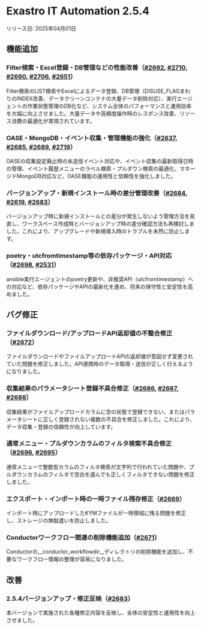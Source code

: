 # Exastro IT Automation 2.5.4

リリース日: 2025年04月01日

## 機能追加

### Filter検索・Excel登録・DB管理などの性能改善（[#2692](https://github.com/exastro-suite/exastro-it-automation/issues/2692), [#2710](https://github.com/exastro-suite/exastro-it-automation/issues/2710), [#2690](https://github.com/exastro-suite/exastro-it-automation/issues/2690), [#2706](https://github.com/exastro-suite/exastro-it-automation/issues/2706), [#2651](https://github.com/exastro-suite/exastro-it-automation/issues/2651)）
Filter検索のLIST検索やExcelによるデータ登録、DB管理（DISUSE_FLAGまわりのINDEX改善、データクリーンコンテナの大量データ削除対応）、実行エージェントの作業状態管理のDB化など、システム全体のパフォーマンスと運用効率を大幅に向上させました。大量データや高頻度操作時のレスポンス改善、リソース消費の最適化が実現されています。

### OASE・MongoDB・イベント収集・管理機能の強化（[#2637](https://github.com/exastro-suite/exastro-it-automation/issues/2637), [#2685](https://github.com/exastro-suite/exastro-it-automation/issues/2685), [#2689](https://github.com/exastro-suite/exastro-it-automation/issues/2689), [#2719](https://github.com/exastro-suite/exastro-it-automation/issues/2719)）
OASEの収集設定廃止時の未送信イベント対応や、イベント収集の最新取得日時の管理、イベント履歴メニューのラベル検索・プルダウン検索の最適化、マネージドMongoDB対応など、OASE機能の運用性と信頼性を強化しました。

### バージョンアップ・新規インストール時の差分管理改善（[#2684](https://github.com/exastro-suite/exastro-it-automation/issues/2684), [#2619](https://github.com/exastro-suite/exastro-it-automation/issues/2619), [#2683](https://github.com/exastro-suite/exastro-it-automation/issues/2683)）
バージョンアップ時に新規インストールとの差分が発生しないよう管理方法を見直し、ワークスペース作成時とバージョンアップ時の差分確認方法も再検討しました。これにより、アップグレードや新規導入時のトラブルを未然に防止します。

### poetry・utcfromtimestamp等の依存パッケージ・API対応（[#2698](https://github.com/exastro-suite/exastro-it-automation/issues/2698), [#2531](https://github.com/exastro-suite/exastro-it-automation/issues/2531)）
ansible実行エージェントのpoetry更新や、非推奨API（utcfromtimestamp）への対応など、依存パッケージやAPIの最新化を進め、将来の保守性と安定性を高めました。

## バグ修正

### ファイルダウンロード/アップロードAPI返却値の不整合修正（[#2672](https://github.com/exastro-suite/exastro-it-automation/issues/2672)）
ファイルダウンロードやファイルアップロードAPIの返却値が意図せず変更されていた問題を修正しました。API連携時のデータ取得・送信が正しく行えるようになりました。

### 収集結果のパラメータシート登録不具合修正（[#2686](https://github.com/exastro-suite/exastro-it-automation/issues/2686), [#2687](https://github.com/exastro-suite/exastro-it-automation/issues/2687), [#2688](https://github.com/exastro-suite/exastro-it-automation/issues/2688)）
収集結果がファイルアップロードカラムに空の状態で登録できない、またはパラメータシートに正しく登録されない複数の不具合を修正しました。これにより、データ収集・登録の信頼性が向上しています。

### 通常メニュー・プルダウンカラムのフィルタ検索不具合修正（[#2696](https://github.com/exastro-suite/exastro-it-automation/issues/2696), [#2695](https://github.com/exastro-suite/exastro-it-automation/issues/2695)）
通常メニューで整数型カラムのフィルタ検索が文字列で行われていた問題や、プルダウンカラムのフィルタで空白を選んでも正しくフィルタできない問題を修正しました。

### エクスポート・インポート時の一時ファイル残存修正（[#2669](https://github.com/exastro-suite/exastro-it-automation/issues/2669)）
インポート時にアップロードしたKYMファイルが一時領域に残る問題を修正し、ストレージの無駄遣いを防止しました。

### Conductorワークフロー関連の削除機能追加（[#2671](https://github.com/exastro-suite/exastro-it-automation/issues/2671)）
Conductorの__conductor_workflowdir__ディレクトリの削除機能を追加し、不要なワークフロー情報の整理が容易になりました。

## 改善

### 2.5.4バージョンアップ・修正反映（[#2683](https://github.com/exastro-suite/exastro-it-automation/issues/2683)）
本バージョンで実施された各種修正内容を反映し、全体の安定性と運用性を向上させました。

